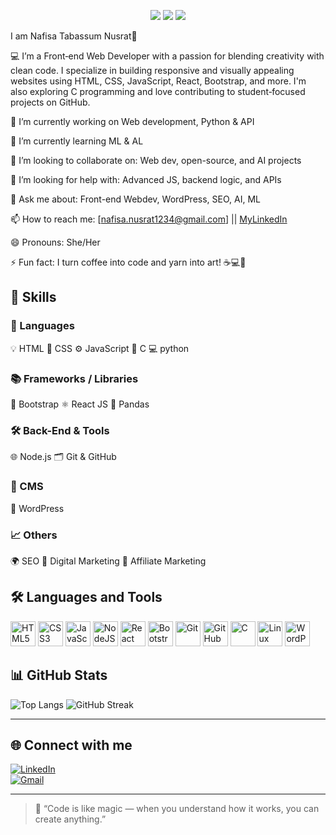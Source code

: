 <p align="center">
  <img src="https://img.shields.io/badge/Nafisa-6f42c1?style=for-the-badge&logoColor=white" />
  <img src="https://img.shields.io/badge/Tabassum-e83e8c?style=for-the-badge&logoColor=white" />
  <img src="https://img.shields.io/badge/Nusrat-0366d6?style=for-the-badge&logoColor=white" />
</p>

 I am Nafisa Tabassum Nusrat👋

💻 I’m a Front‑end Web Developer with a passion for blending creativity with clean code. I specialize in building responsive and visually appealing websites using HTML, CSS, JavaScript, React, Bootstrap, and more. I'm also exploring C programming and love contributing to student‑focused projects on GitHub.

🔭 I’m currently working on Web development, Python & API 

🌱 I’m currently learning ML & AL

👯 I’m looking to collaborate on: Web dev, open-source, and AI projects

🤔 I’m looking for help with: Advanced JS, backend logic, and APIs

💬 Ask me about: Front-end Webdev, WordPress, SEO, AI, ML

📫 How to reach me: [nafisa.nusrat1234@gmail.com] || [MyLinkedIn
](https://www.linkedin.com/in/nafisa-tabassum-nusrat-57134721a/)

😄 Pronouns: She/Her

⚡ Fun fact: I turn coffee into code and yarn into art! ☕💻🧶


## 🚀 Skills

### 🧠 Languages
 💡 HTML
 🎨 CSS
 ⚙️ JavaScript
 🧮 C
 💻 python

### 📚 Frameworks / Libraries
 🧩 Bootstrap
 ⚛️ React JS
 🌱 Pandas


### 🛠️ Back-End & Tools
🌐 Node.js
🗂️ Git & GitHub

### 📰 CMS
🧱 WordPress

### 📈 Others
🌍 SEO
📢 Digital Marketing
🤝 Affiliate Marketing

## 🛠️ Languages and Tools

<p>
  <img src="https://cdn.jsdelivr.net/gh/devicons/devicon/icons/html5/html5-original.svg" width="40" alt="HTML5"/>
  <img src="https://cdn.jsdelivr.net/gh/devicons/devicon/icons/css3/css3-original.svg" width="40" alt="CSS3"/>
  <img src="https://cdn.jsdelivr.net/gh/devicons/devicon/icons/javascript/javascript-original.svg" width="40" alt="JavaScript"/>
  <img src="https://cdn.jsdelivr.net/gh/devicons/devicon/icons/nodejs/nodejs-original.svg" width="40" alt="NodeJS"/>
  <img src="https://cdn.jsdelivr.net/gh/devicons/devicon/icons/react/react-original.svg" width="40" alt="React"/>
  <img src="https://cdn.jsdelivr.net/gh/devicons/devicon/icons/bootstrap/bootstrap-plain.svg" width="40" alt="Bootstrap"/>
  <img src="https://cdn.jsdelivr.net/gh/devicons/devicon/icons/git/git-original.svg" width="40" alt="Git"/>
  <img src="https://cdn.jsdelivr.net/gh/devicons/devicon/icons/github/github-original.svg" width="40" alt="GitHub"/>
  <img src="https://cdn.jsdelivr.net/gh/devicons/devicon/icons/c/c-original.svg" width="40" alt="C"/>
  <img src="https://cdn.jsdelivr.net/gh/devicons/devicon/icons/linux/linux-original.svg" width="40" alt="Linux"/>
  <img src="https://cdn.jsdelivr.net/gh/devicons/devicon/icons/wordpress/wordpress-plain.svg" width="40" alt="WordPress"/>
</p>


## 📊 GitHub Stats



![Top Langs](https://github-readme-stats.vercel.app/api/top-langs/?username=nafisatabassumnusrat&layout=compact&theme=radical)
![GitHub Streak](https://github-readme-streak-stats.herokuapp.com/?user=nafisatabassumnusrat&theme=radical)

---



## 🌐 Connect with me

[![LinkedIn](https://img.shields.io/badge/-LinkedIn-0077B5?style=for-the-badge&logo=linkedin&logoColor=white)](https://www.linkedin.com/in/nafisatabassumnusrat)  
[![Gmail](https://img.shields.io/badge/-Gmail-EA4335?style=for-the-badge&logo=gmail&logoColor=white)](mailto:nafisa.nusrat123@gmail.com)  


---

> 🌟 “Code is like magic — when you understand how it works, you can create anything.”
